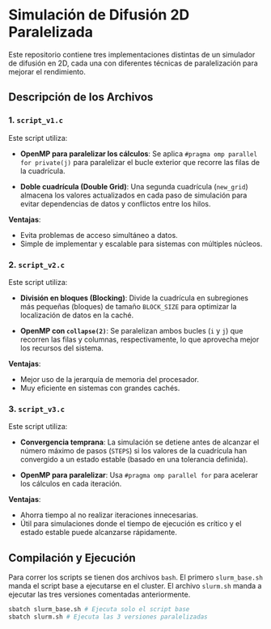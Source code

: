 # Simulación de Difusión 2D Paralelizada

Este repositorio contiene tres implementaciones distintas de un simulador de difusión en 2D, cada una con diferentes técnicas de paralelización para mejorar el rendimiento.

## Descripción de los Archivos

### 1. **`script_v1.c`**

Este script utiliza:

- **OpenMP para paralelizar los cálculos**:
  Se aplica `#pragma omp parallel for private(j)` para paralelizar el bucle exterior que recorre las filas de la cuadrícula.
  
- **Doble cuadrícula (Double Grid)**:
  Una segunda cuadrícula (`new_grid`) almacena los valores actualizados en cada paso de simulación para evitar dependencias de datos y conflictos entre los hilos.

**Ventajas**:
- Evita problemas de acceso simultáneo a datos.
- Simple de implementar y escalable para sistemas con múltiples núcleos.

### 2. **`script_v2.c`**

Este script utiliza:

- **División en bloques (Blocking)**:
  Divide la cuadrícula en subregiones más pequeñas (bloques) de tamaño `BLOCK_SIZE` para optimizar la localización de datos en la caché.

- **OpenMP con `collapse(2)`**:
  Se paralelizan ambos bucles (`i` y `j`) que recorren las filas y columnas, respectivamente, lo que aprovecha mejor los recursos del sistema.

**Ventajas**:
- Mejor uso de la jerarquía de memoria del procesador.
- Muy eficiente en sistemas con grandes cachés.

### 3. **`script_v3.c`**

Este script utiliza:

- **Convergencia temprana**:
  La simulación se detiene antes de alcanzar el número máximo de pasos (`STEPS`) si los valores de la cuadrícula han convergido a un estado estable (basado en una tolerancia definida).

- **OpenMP para paralelizar**:
  Usa `#pragma omp parallel for` para acelerar los cálculos en cada iteración.

**Ventajas**:
- Ahorra tiempo al no realizar iteraciones innecesarias.
- Útil para simulaciones donde el tiempo de ejecución es crítico y el estado estable puede alcanzarse rápidamente.

## Compilación y Ejecución

Para correr los scripts se tienen dos archivos `bash`. El primero `slurm_base.sh` manda el script base a ejecutarse en el cluster. El archivo `slurm.sh` manda a ejecutar las tres versiones comentadas anteriormente. 

```bash
sbatch slurm_base.sh # Ejecuta solo el script base
sbatch slurm.sh # Ejecuta las 3 versiones paralelizadas
```





